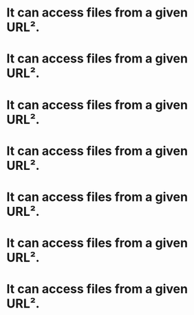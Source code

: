 # It can access files from a given URL². 
# It can access files from a given URL². 
# It can access files from a given URL². 
# It can access files from a given URL². 
# It can access files from a given URL². 
# It can access files from a given URL². 
# It can access files from a given URL². 
